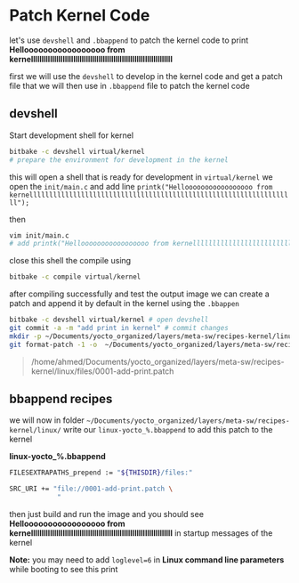 # Patch Kernel Code

let's use `devshell` and `.bbappend` to patch the kernel code to print **Hellooooooooooooooooo from kernelllllllllllllllllllllllllllllllllllllllllllllllllllllllllllllllllll**

first we will use the `devshell` to develop in the kernel code and get a patch file that we will then use in `.bbappend` file to patch the kernel code



## devshell

Start development shell for kernel

```sh
bitbake -c devshell virtual/kernel
# prepare the environment for development in the kernel
```

this will open a shell that is ready for development in `virtual/kernel` we open the `init/main.c` and add line `printk("Hellooooooooooooooooo from kernelllllllllllllllllllllllllllllllllllllllllllllllllllllllllllllllllll");`

then 

```sh
vim init/main.c
# add printk("Hellooooooooooooooooo from kernelllllllllllllllllllllllllllllllllllllllllllllllllllllllllllllllllll"); in function start_kernel()
```

close this shell the compile using 

```sh
bitbake -c compile virtual/kernel
```

after compiling successfully and test the output image we can create a patch and append it by default in the kernel using the `.bbappen`

```sh
bitbake -c devshell virtual/kernel # open devshell
git commit -a -m "add print in kernel" # commit changes 
mkdir -p ~/Documents/yocto_organized/layers/meta-sw/recipes-kernel/linux/files # directory is make in the same folder highrarchy of `linux-yocto` recipe which it will append 
git format-patch -1 -o  ~/Documents/yocto_organized/layers/meta-sw/recipes-kernel/linux/files
```

> /home/ahmed/Documents/yocto_organized/layers/meta-sw/recipes-kernel/linux/files/0001-add-print.patch

## bbappend recipes

we will now in folder `~/Documents/yocto_organized/layers/meta-sw/recipes-kernel/linux/` write our `linux-yocto_%.bbappend` to add this patch to the kernel

**linux-yocto_%.bbappend**

```sh
FILESEXTRAPATHS_prepend := "${THISDIR}/files:"

SRC_URI += "file://0001-add-print.patch \
			"
```

then just build and run the image and you should see **Hellooooooooooooooooo from kernelllllllllllllllllllllllllllllllllllllllllllllllllllllllllllllllllll** in startup messages of the kernel

**Note:** you may need to add ` loglevel=6 ` in **Linux command line parameters** while booting to see this print


